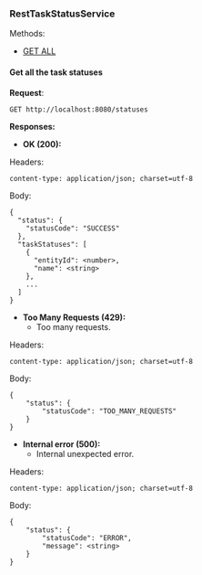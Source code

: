### RestTaskStatusService

Methods:
* [GET ALL](#get-all-the-task-statuses)

#### Get all the task statuses

**Request**:
```http request
GET http://localhost:8080/statuses
```

**Responses:**

* **OK (200):**

Headers:
```
content-type: application/json; charset=utf-8
```

Body:
```
{
  "status": {
    "statusCode": "SUCCESS"
  },
  "taskStatuses": [
    {
      "entityId": <number>,
      "name": <string>
    },
    ...
  ]
}
```

* **Too Many Requests (429):**
  * Too many requests.

Headers:
```
content-type: application/json; charset=utf-8
```

Body:
```
{
    "status": {
        "statusCode": "TOO_MANY_REQUESTS"
    }
}
```

* **Internal error (500):**
    * Internal unexpected error.

Headers:
```
content-type: application/json; charset=utf-8
```

Body:
```
{
    "status": {
        "statusCode": "ERROR",
        "message": <string>
    }
}
```